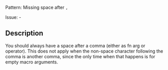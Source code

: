 Pattern: Missing space after `,`

Issue: -

## Description

You should always have a space after a comma (either as fn arg or operator). This does not apply when the non-space character following the comma is another comma, since the only time when that happens is for empty macro arguments.
